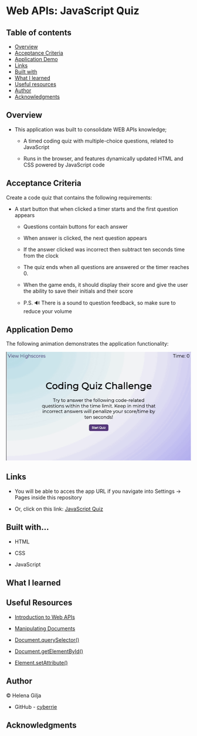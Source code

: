 # Web APIs: JavaScript Quiz

## Table of contents

- [Overview](#overview)
- [Acceptance Criteria](#acceptance-criteria)
- [Application Demo](#application-demo)
- [Links](#links)
- [Built with](#built-with)
- [What I learned](#what-i-learned)
- [Useful resources](#useful-resources)
- [Author](#author)
- [Acknowledgments](#acknowledgments)

## Overview

- This application was built to consolidate WEB APIs knowledge;

  - A timed coding quiz with multiple-choice questions, related to JavaScript

  - Runs in the browser, and features dynamically updated HTML and CSS powered by JavaScript code

## Acceptance Criteria

Create a code quiz that contains the following requirements:

- A start button that when clicked a timer starts and the first question appears

  - Questions contain buttons for each answer

  - When answer is clicked, the next question appears

  - If the answer clicked was incorrect then subtract ten seconds time from the clock

  - The quiz ends when all questions are answered or the timer reaches 0.

  - When the game ends, it should display their score and give the user the ability to save their initials and their score

  - P.S. 🔊 There is a sound to question feedback, so make sure to reduce your volume

## Application Demo

The following animation demonstrates the application functionality:

![Animation of code quiz. Presses button to start quiz. Clicks the button for the answer to each question, displays if answer was correct or incorrect. Quiz finishes and displays high scores. User adds their intials, then clears their intials and starts over.](./assets/coding-quiz.gif)

## Links

- You will be able to acces the app URL if you navigate into Settings → Pages inside this repository

- Or, click on this link: [JavaScript Quiz]()

## Built with...

- HTML

- CSS

- JavaScript

## What I learned

## Useful Resources

- [Introduction to Web APIs](https://developer.mozilla.org/en-US/docs/Learn/JavaScript/Client-side_web_APIs/Introduction)

- [Manipulating Documents](https://developer.mozilla.org/en-US/docs/Learn/JavaScript/Client-side_web_APIs/Manipulating_documents)

- [Document.querySelector()](https://developer.mozilla.org/en-US/docs/Web/API/Document/querySelector)

- [Document.getElementById()](https://developer.mozilla.org/en-US/docs/Web/API/Document/getElementById)

- [Element.setAttribute()](https://developer.mozilla.org/en-US/docs/Web/API/Element/setAttribute)

## Author

©️ Helena Gilja

- GitHub - [cyberrie](https://github.com/cyberrie)

## Acknowledgments
